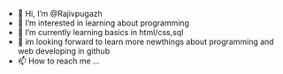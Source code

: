 - 👋 Hi, I’m @Rajivpugazh
- 👀 I’m interested in learning about programming
- 🌱 I’m currently learning basics in html/css,sql
- 💞️ im looking forward to learn more newthings about programming and web developing in github
- 📫 How to reach me ...

<!---
Rajivpugazh/Rajivpugazh is a ✨ special ✨ repository because its `README.md` (this file) appears on your GitHub profile.
You can click the Preview link to take a look at your changes.
--->
